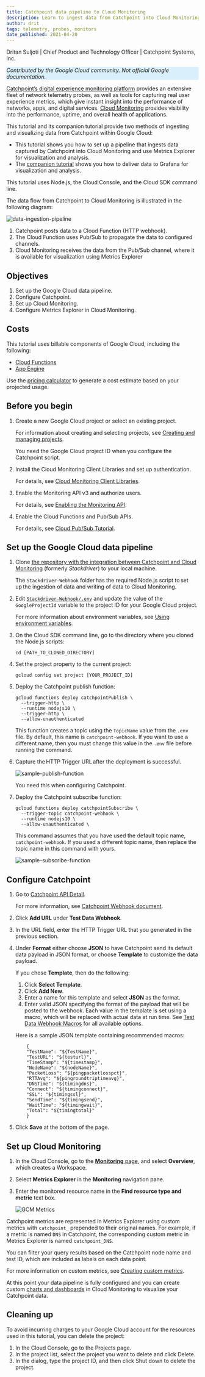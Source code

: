 ```yaml
---
title: Catchpoint data pipeline to Cloud Monitoring
description: Learn to ingest data from Catchpoint into Cloud Monitoring for visualization and analysis with Metrics Explorer.
author: drit
tags: telemetry, probes, monitors
date_published: 2021-04-20
---
```


Dritan Suljoti | Chief Product and Technology Officer | Catchpoint Systems, Inc.

<p style="background-color:#D9EFFC;"><i>Contributed by the Google Cloud community. Not official Google documentation.</i></p>

[Catchpoint’s digital experience monitoring platform](https://www.catchpoint.com/platform) provides an extensive fleet of network telemetry probes, as well as 
tools for capturing real user experience metrics, which give instant insight into the performance of networks, apps, and digital services.
[Cloud Monitoring](https://cloud.google.com/monitoring) provides visibility into the performance, uptime, and overall health of applications.

This tutorial and its companion tutorial provide two methods of ingesting and visualizing data from Catchpoint within Google Cloud:

- This tutorial shows you how to set up a pipeline that ingests data captured by Catchpoint into Cloud Monitoring and use Metrics Explorer for visualization and
  analysis.
- The [companion tutorial](https://cloud.google.com/community/tutorials/catchpoint-to-google-cloud/catchpoint-to-grafana) shows you how to deliver data to 
  Grafana for visualization and analysis.
  
This tutorial uses Node.js, the Cloud Console, and the Cloud SDK command line.

The data flow from Catchpoint to Cloud Monitoring is illustrated in the following diagram:

![data-ingestion-pipeline](https://storage.googleapis.com/gcp-community/tutorials/catchpoint/data-ingestion-pipeline.png)

1.  Catchpoint posts data to a Cloud Function (HTTP webhook).
1.  The Cloud Function uses Pub/Sub to propagate the data to configured channels.
1.  Cloud Monitoring receives the data from the Pub/Sub channel, where it is available for visualization using Metrics Explorer

## Objectives

1.  Set up the Google Cloud data pipeline.
1.  Configure Catchpoint.
1.  Set up Cloud Monitoring.
1.  Configure Metrics Explorer in Cloud Monitoring.

## Costs

This tutorial uses billable components of Google Cloud, including the following:

- [Cloud Functions](https://cloud.google.com/functions)
- [App Engine](https://cloud.google.com/appengine/docs/flexible/python)

Use the [pricing calculator](https://cloud.google.com/products/calculator) to generate a cost estimate based on your projected usage.

## Before you begin

1.  Create a new Google Cloud project or select an existing project.

    For information about creating and selecting projects, see
    [Creating and managing projects](https://cloud.google.com/resource-manager/docs/creating-managing-projects).
    
    You need the Google Cloud project ID when you configure the Catchpoint script.

1.  Install the Cloud Monitoring Client Libraries and set up authentication.

    For details, see [Cloud Monitoring Client Libraries](https://cloud.google.com/monitoring/docs/reference/libraries).

1.  Enable the Monitoring API v3 and authorize users.

    For details, see [Enabling the Monitoring API](https://cloud.google.com/monitoring/api/enable-api).

1.  Enable the Cloud Functions and Pub/Sub APIs.

    For details, see [Cloud Pub/Sub Tutorial](https://cloud.google.com/functions/docs/tutorials/pubsub).

## Set up the Google Cloud data pipeline

1.  Clone [the repository with the integration between Catchpoint and Cloud Monitoring](https://github.com/catchpoint/Integrations.GoogleCloudMonitoring) 
    (formerly _Stackdriver_) to your local machine.

    The `Stackdriver-Webhook` folder has the required Node.js script to set up the ingestion of data and writing of data to Cloud Monitoring.
    
1.  Edit [`Stackdriver-Webhook/.env`](https://github.com/catchpoint/Integrations.GoogleCloudMonitoring/blob/master/Stackdriver-Webhook/.env) and update the
    value of the `GoogleProjectId` variable to the project ID for your Google Cloud project.
   
    For more information about environment variables, see [Using environment variables](https://cloud.google.com/functions/docs/env-var).

1.  On the Cloud SDK command line, go to the directory where you cloned the Node.js scripts:

        cd [PATH_TO_CLONED_DIRECTORY]

1.  Set the project property to the current project:

        gcloud config set project [YOUR_PROJECT_ID]

1.  Deploy the Catchpoint publish function:

        gcloud functions deploy catchpointPublish \
          --trigger-http \
          --runtime nodejs10 \
          --trigger-http \
          --allow-unauthenticated

    This function creates a topic using the `TopicName` value from the `.env` file. By default, this name is `catchpoint-webhook`. If you want to use a different
    name, then you must change this value in the `.env` file before running the command.
    
1.  Capture the HTTP Trigger URL after the deployment is successful.

    ![sample-publish-function](https://storage.googleapis.com/gcp-community/tutorials/catchpoint/sample-publish-function.png)
    
    You need this when configuring Catchpoint.

1.  Deploy the Catchpoint subscribe function:

        gcloud functions deploy catchpointSubscribe \
          --trigger-topic catchpoint-webhook \
          --runtime nodejs10 \
          --allow-unauthenticated \
 
    This command assumes that you have used the default topic name, `catchpoint-webhook`. If you used a different topic name, then replace the topic name in this
    command with yours.
    
    ![sample-subscribe-function](https://storage.googleapis.com/gcp-community/tutorials/catchpoint/sample-subscribe-function.png)

## Configure Catchpoint

1.  Go to [Catchpoint API Detail](https://portal.catchpoint.com/ui/Content/Administration/ApiDetail.aspx).

    For more information, see [Catchpoint Webhook document](https://support.catchpoint.com/hc/en-us/articles/115005282906).
    
1.  Click **Add URL** under **Test Data Webhook**.
1.  In the URL field, enter the HTTP Trigger URL that you generated in the previous section.
1.  Under **Format** either choose **JSON** to have Catchpoint send its default data payload in JSON format, or choose **Template** to customize the data 
    payload.
    
    If you chose **Template**, then do the following:
    
    1.  Click **Select Template**.
    1.  Click **Add New**.
    1.  Enter a name for this template and select **JSON** as the format.
    1.  Enter valid JSON specifying the format of the payload that will be posted to the webhook. Each value in the template is set using a macro, which will be
        replaced with actual data at run time. See [Test Data Webhook Macros]((https://support.catchpoint.com/hc/en-us/articles/360008476571)) for all available
	options.
	
	Here is a sample JSON template containing recommended macros:
	
            {
            "TestName": "${TestName}",
            "TestURL": "${testurl}",
            "TimeStamp": "${timestamp}",
            "NodeName": "${nodeName}",
            "PacketLoss": "${pingpacketlosspct}",
            "RTTAvg": "${pingroundtriptimeavg}",
            "DNSTime": "${timingdns}", 
            "Connect": "${timingconnect}", 
            "SSL": "${timingssl}", 
            "SendTime": "${timingsend}",
            "WaitTime": "${timingwait}", 
            "Total": "${timingtotal}"
            }
	    
1.  Click **Save** at the bottom of the page.
 
## Set up Cloud Monitoring

1.  In the Cloud Console, go to the [**Monitoring** page](https://console.cloud.google.com/monitoring), and select **Overview**, which creates a Workspace.
1.  Select **Metrics Explorer** in the **Monitoring** navigation pane.
1.  Enter the monitored resource name in the **Find resource type and metric** text box.
    
    ![GCM Metrics](https://storage.googleapis.com/gcp-community/tutorials/catchpoint/gcm-metrics.png)
    
Catchpoint metrics are represented in Metrics Explorer using custom metrics with `catchpoint_` prepended to their original names. For example, if a metric is
named `DNS` in Catchpoint, the corresponding custom metric in Metrics Explorer is named `catchpoint_DNS`.
    
You can filter your query results based on the Catchpoint node name and test ID, which are included as labels on each data point.
    
For more information on custom metrics, see [Creating custom metrics](https://cloud.google.com/monitoring/custom-metrics/creating-metrics).
    
At this point your data pipeline is fully configured and you can create custom [charts and dashboards](https://cloud.google.com/monitoring/charts/) in Cloud
Monitoring to visualize your Catchpoint data.
    
## Cleaning up

To avoid incurring charges to your Google Cloud account for the resources used in this tutorial, you can delete the project:

1.  In the Cloud Console, go to the Projects page.
1.  In the project list, select the project you want to delete and click Delete.
1.  In the dialog, type the project ID, and then click Shut down to delete the project.
